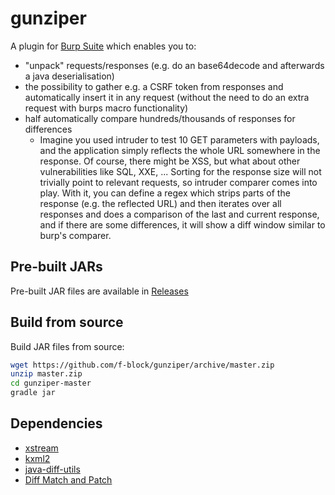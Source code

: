 # gunziper

A plugin for [Burp Suite](https://portswigger.net/burp/) which enables you to:
* "unpack" requests/responses (e.g. do an base64decode and afterwards a java deserialisation)
* the possibility to gather e.g. a CSRF token from responses and automatically insert it in any request (without the need to do an extra request with burps macro functionality)
* half automatically compare hundreds/thousands of responses for differences
  * Imagine you used intruder to test 10 GET parameters with payloads, and the application simply reflects the whole URL somewhere in the response. Of course, there might be XSS, but what about other vulnerabilities like SQL, XXE, ... Sorting for the response size will not trivially point to relevant requests, so intruder comparer comes into play. With it, you can define a regex which strips parts of the response (e.g. the reflected URL) and then iterates over all responses and does a comparison of the last and current response, and if there are some differences, it will show a diff window similar to burp's comparer.

## Pre-built JARs

Pre-built JAR files are available in [Releases](https://github.com/f-block/gunziper/releases)

## Build from source

Build JAR files from source:

```bash
wget https://github.com/f-block/gunziper/archive/master.zip
unzip master.zip
cd gunziper-master
gradle jar
```

## Dependencies

* [xstream](http://x-stream.github.io/index.html)
* [kxml2](https://sourceforge.net/projects/kxml/files/kxml2/2.3.0/)
* [java-diff-utils](http://code.google.com/p/java-diff-utils/)
* [Diff Match and Patch](http://code.google.com/p/google-diff-match-patch)

